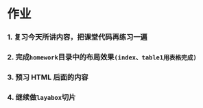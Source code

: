 # 作业

### 1. 复习今天所讲内容，把课堂代码再练习一遍

### 2. 完成`homework`目录中的布局效果`(index、table1用表格完成)`

### 3. 预习 HTML 后面的内容

### 4. 继续做`layabox`切片

